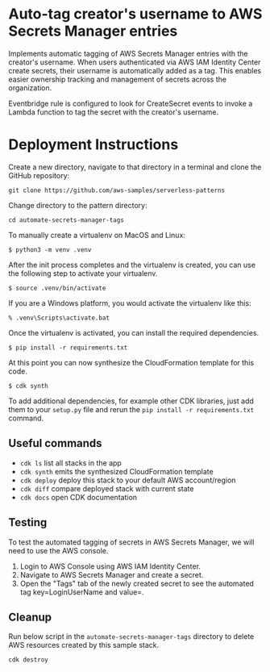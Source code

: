 
# Auto-tag creator's username to AWS Secrets Manager entries

Implements automatic tagging of AWS Secrets Manager entries with the creator's username. When users authenticated via AWS IAM Identity Center create secrets, their username is automatically added as a tag. This enables easier ownership tracking and management of secrets across the organization.

Eventbridge rule is configured to look for CreateSecret events to invoke a Lambda function to tag the secret with the creator's username.

# Deployment Instructions

Create a new directory, navigate to that directory in a terminal and clone the GitHub repository:

``` 
git clone https://github.com/aws-samples/serverless-patterns
```

Change directory to the pattern directory:

```
cd automate-secrets-manager-tags
```
    
To manually create a virtualenv on MacOS and Linux:

```
$ python3 -m venv .venv
```

After the init process completes and the virtualenv is created, you can use the following
step to activate your virtualenv.

```
$ source .venv/bin/activate
```

If you are a Windows platform, you would activate the virtualenv like this:

```
% .venv\Scripts\activate.bat
```

Once the virtualenv is activated, you can install the required dependencies.

```
$ pip install -r requirements.txt
```

At this point you can now synthesize the CloudFormation template for this code.

```
$ cdk synth
```

To add additional dependencies, for example other CDK libraries, just add
them to your `setup.py` file and rerun the `pip install -r requirements.txt`
command.

## Useful commands

 * `cdk ls`          list all stacks in the app
 * `cdk synth`       emits the synthesized CloudFormation template
 * `cdk deploy`      deploy this stack to your default AWS account/region
 * `cdk diff`        compare deployed stack with current state
 * `cdk docs`        open CDK documentation

## Testing

To test the automated tagging of secrets in AWS Secrets Manager, we will need to use the AWS console. 

1. Login to AWS Console using AWS IAM Identity Center.
2. Navigate to AWS Secrets Manager and create a secret.
3. Open the "Tags" tab of the newly created secret to see the automated tag key=LoginUserName and value=<Username>.

## Cleanup

Run below script in the `automate-secrets-manager-tags` directory to delete AWS resources created by this sample stack.

```
cdk destroy
```